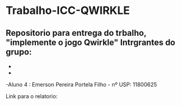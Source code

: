 # Trabalho-ICC-QWIRKLE
Repositorio para entrega do trbalho, "implemente o jogo Qwirkle"
Intrgrantes do grupo:
-
-
-
-Aluno 4 : Emerson Pereira Portela Filho - nº USP: 11800625

Link para o relatorio: 

